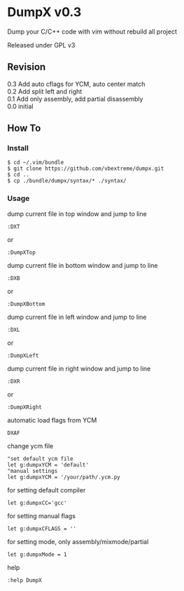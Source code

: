 # DumpX v0.3
Dump your C/C++ code with vim without rebuild all project</br>

Released under GPL v3

## Revision
0.3 Add auto cflags for YCM, auto center match</br>
0.2 Add split left and right</br>
0.1 Add only assembly, add partial disassembly</br>
0.0 initial</br>

## How To
### Install
```
$ cd ~/.vim/bundle
$ git clone https://github.com/vbextreme/dumpx.git 
$ cd ..
$ cp ./bundle/dumpx/syntax/* ./syntax/
```

### Usage
dump current file in top window and jump to line</br>
```
:DXT
```
or
```
:DumpXTop
```
dump current file in bottom window and jump to line</br>
```
:DXB
```
or
```
:DumpXBottom
```
dump current file in left window and jump to line</br>
```
:DXL
```
or
```
:DumpXLeft
```
dump current file in right window and jump to line</br>
```
:DXR
```
or
```
:DumpXRight
```
automatic load flags from YCM
```
DXAF
```
change ycm file
```
"set default ycm file
let g:dumpxYCM = 'default'
"manual settings 
let g:dumpxYCM = '/your/path/.ycm.py
```
for setting default compiler
```
let g:dumpxCC='gcc'
```
for setting manual flags
```
let g:dumpxCFLAGS = ''
```
for setting mode, only assembly/mixmode/partial
```
let g:dumpxMode = 1
```
help
```
:help DumpX
```
